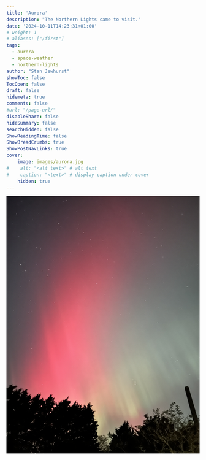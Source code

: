 ```yaml
---
title: 'Aurora'
description: "The Northern Lights came to visit."
date: '2024-10-11T14:23:31+01:00'
# weight: 1
# aliases: ["/first"]
tags:
  - aurora
  - space-weather
  - northern-lights
author: "Stan Jewhurst"
showToc: false
TocOpen: false
draft: false
hidemeta: true
comments: false
#url: "/page-url/"
disableShare: false
hideSummary: false
searchHidden: false
ShowReadingTime: false
ShowBreadCrumbs: true
ShowPostNavLinks: true
cover:
    image: images/aurora.jpg
#    alt: "<alt text>" # alt text
#    caption: "<text>" # display caption under cover
    hidden: true
---
```

![The Northern Lights](images/aurora.jpg)
